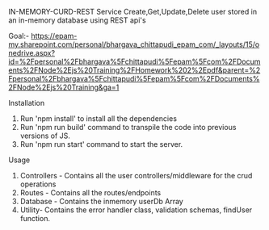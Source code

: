 IN-MEMORY-CURD-REST Service
Create,Get,Update,Delete user stored in an in-memory database using REST api's

Goal:- 
https://epam-my.sharepoint.com/personal/bhargava_chittapudi_epam_com/_layouts/15/onedrive.aspx?id=%2Fpersonal%2Fbhargava%5Fchittapudi%5Fepam%5Fcom%2FDocuments%2FNode%2Ejs%20Training%2FHomework%202%2Epdf&parent=%2Fpersonal%2Fbhargava%5Fchittapudi%5Fepam%5Fcom%2FDocuments%2FNode%2Ejs%20Training&ga=1

Installation
1. Run 'npm install' to install all the dependencies
2. Run 'npm run build' command to transpile the code into previous versions of JS.
3. Run 'npm run start' command to start the server.

Usage
1. Controllers - Contains all the user controllers/middleware for the crud operations
2. Routes - Contains all the routes/endpoints
3. Database - Contains the inmemory userDb Array 
4. Utility- Contains the error handler class, validation schemas, findUser function.